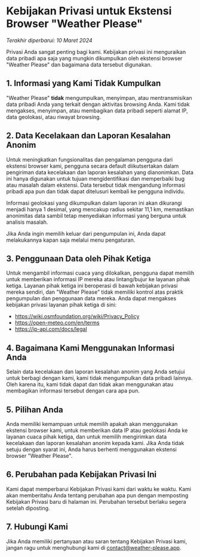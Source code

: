 # Kebijakan Privasi untuk Ekstensi Browser "Weather Please"

_Terakhir diperbarui: 10 Maret 2024_

Privasi Anda sangat penting bagi kami. Kebijakan privasi ini menguraikan data pribadi apa saja yang mungkin dikumpulkan oleh ekstensi browser "Weather Please" dan bagaimana data tersebut digunakan.

## 1. Informasi yang Kami Tidak Kumpulkan

"Weather Please" **tidak** mengumpulkan, menyimpan, atau mentransmisikan data pribadi Anda yang terkait dengan aktivitas browsing Anda. Kami tidak mengakses, menyimpan, atau membagikan data pribadi seperti alamat IP, data geolokasi, atau riwayat browsing.

## 2. Data Kecelakaan dan Laporan Kesalahan Anonim

Untuk meningkatkan fungsionalitas dan pengalaman pengguna dari ekstensi browser kami, pengguna secara default diikutsertakan dalam pengiriman data kecelakaan dan laporan kesalahan yang dianonimkan. Data ini hanya digunakan untuk tujuan mengidentifikasi dan memperbaiki bug atau masalah dalam ekstensi. Data tersebut tidak mengandung informasi pribadi apa pun dan tidak dapat ditelusuri kembali ke pengguna individu.

Informasi geolokasi yang dikumpulkan dalam laporan ini akan dikurangi menjadi hanya 1 desimal, yang mencakup radius sekitar 11,1 km, memastikan anonimitas data sambil tetap menyediakan informasi yang berguna untuk analisis masalah.

Jika Anda ingin memilih keluar dari pengumpulan ini, Anda dapat melakukannya kapan saja melalui menu pengaturan.

## 3. Penggunaan Data oleh Pihak Ketiga

Untuk mengambil informasi cuaca yang dilokalkan, pengguna dapat memilih untuk memberikan informasi IP mereka atau lintang/bujur ke layanan pihak ketiga. Layanan pihak ketiga ini beroperasi di bawah kebijakan privasi mereka sendiri, dan "Weather Please" tidak memiliki kontrol atas praktik pengumpulan dan penggunaan data mereka. Anda dapat mengakses kebijakan privasi layanan pihak ketiga di sini:

- https://wiki.osmfoundation.org/wiki/Privacy_Policy
- https://open-meteo.com/en/terms
- https://ip-api.com/docs/legal

## 4. Bagaimana Kami Menggunakan Informasi Anda

Selain data kecelakaan dan laporan kesalahan anonim yang Anda setujui untuk berbagi dengan kami, kami tidak mengumpulkan data pribadi lainnya. Oleh karena itu, kami tidak dapat dan tidak akan menggunakan atau membagikan informasi tersebut dengan cara apa pun.

## 5. Pilihan Anda

Anda memiliki kemampuan untuk memilih apakah akan menggunakan ekstensi browser kami, untuk memberikan data IP atau geolokasi Anda ke layanan cuaca pihak ketiga, dan untuk memilih mengirimkan data kecelakaan dan laporan kesalahan anonim kepada kami. Jika Anda tidak setuju dengan syarat ini, Anda harus berhenti menggunakan ekstensi browser "Weather Please".

## 6. Perubahan pada Kebijakan Privasi Ini

Kami dapat memperbarui Kebijakan Privasi kami dari waktu ke waktu. Kami akan memberitahu Anda tentang perubahan apa pun dengan memposting Kebijakan Privasi baru di halaman ini. Perubahan tersebut berlaku segera setelah diposting.

## 7. Hubungi Kami

Jika Anda memiliki pertanyaan atau saran tentang Kebijakan Privasi kami, jangan ragu untuk menghubungi kami di [contact@weather-please.app](mailto:contact@weather-please.app).